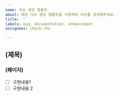 ```yaml
---
name: 이슈 생성 탬플릿
about: 해당 이슈 생성 템플릿을 사용하여 이슈를 생성해주세요.
title: ''
labels: bug, documentation, enhancement
assignees: chock-cho

---
```


## (제목)
### (페이지)
- [ ] 구현내용1
- [ ] 구현내용 2
